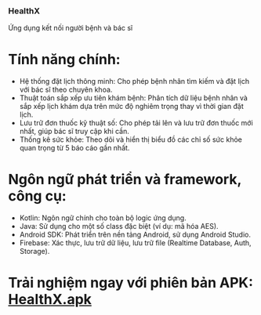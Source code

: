 ### HealthX
Ứng dụng kết nối người bệnh và bác sĩ 
# Tính năng chính:
- Hệ thống đặt lịch thông minh: Cho phép bệnh nhân tìm kiếm và đặt lịch với bác sĩ theo chuyên khoa.
- Thuật toán sắp xếp ưu tiên khám bệnh: Phân tích dữ liệu bệnh nhân và sắp xếp lịch khám dựa trên mức độ nghiêm trọng thay vì thời gian đặt lịch.
- Lưu trữ đơn thuốc kỹ thuật số: Cho phép tải lên và lưu trữ đơn thuốc mới nhất, giúp bác sĩ truy cập khi cần.
- Thống kê sức khỏe: Theo dõi và hiển thị biểu đồ các chỉ số sức khỏe quan trọng từ 5 báo cáo gần nhất.
# Ngôn ngữ phát triển và framework, công cụ:
- Kotlin: Ngôn ngữ chính cho toàn bộ logic ứng dụng.
- Java: Sử dụng cho một số class đặc biệt (ví dụ: mã hóa AES).
- Android SDK: Phát triển trên nền tảng Android, sử dụng Android Studio.
- Firebase: Xác thực, lưu trữ dữ liệu, lưu trữ file (Realtime Database, Auth, Storage).
# Trải nghiệm ngay với phiên bản APK: [HealthX.apk](https://github.com/tr1la/HealthXApp/blob/main/HealthX.apk) 
